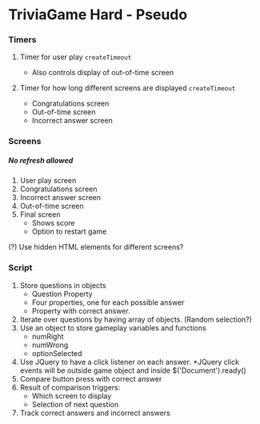 # TriviaGame Hard - Pseudo


### Timers

1. Timer for user play  `createTimeout`
    * Also controls display of out-of-time screen
    
2. Timer for how long different screens are displayed `createTimeout`
    *  Congratulations screen
    *  Out-of-time screen
    *  Incorrect answer screen

### Screens
##### No refresh allowed

1. User play screen
2. Congratulations screen
3. Incorrect answer screen
4. Out-of-time screen
5. Final screen
    * Shows score 
    * Option to restart game

(?) Use hidden HTML elements for different screens?
    

### Script

1. Store questions in objects
    * Question Property
    * Four properties, one for each possible answer
    * Property with correct answer.
2. Iterate over questions by having array of objects.  (Random selection?)
3. Use an object to store gameplay variables and functions
    * numRight
    * numWrong
    * optionSelected
4. Use JQuery to have a click listener on each answer.
    *JQuery click events will be outside game object and inside $('Document').ready()
5. Compare button press with correct answer
6. Result of comparison triggers:
    * Which screen to display
    * Selection of next question
7.  Track correct answers and incorrect answers


    





 
